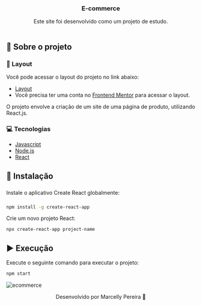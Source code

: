 <p align="center">
  <h3 align="center">E-commerce</h3>    

 <p align="center">
    Este site foi desenvolvido como um projeto de estudo.
    <br />
    <br />
  </p>
</p>

## :book: Sobre o projeto

### :art: Layout

Você pode acessar o layout do projeto no link abaixo:

* [Layout](https://www.frontendmentor.io/challenges/ecommerce-product-page-UPsZ9MJp6)
* Você precisa ter uma conta no [Frontend Mentor](https://hiring.frontendmentor.io/signin) para acessar o layout.


O projeto envolve a criação de um site de uma página de produto, utilizando React.js.
### :computer: Tecnologias

* [Javascript](https://www.javascript.com/)
* [Node.js](https://nodejs.org/en/)
* [React](https://pt-br.legacy.reactjs.org/docs/getting-started.html)

## :bricks: Instalação

###
  Instale o aplicativo Create React globalmente:
###
```bash
npm install -g create-react-app
```

Crie um novo projeto React:
```bash
npx create-react-app project-name
```

## :arrow_forward: Execução

Execute o seguinte comando para executar o projeto:
```bash
npm start
```
![ecommerce](https://github.com/user-attachments/assets/24116f86-8461-47c0-914b-48473b5ac246)


<p align="center">Desenvolvido por Marcelly Pereira 💜</p>

